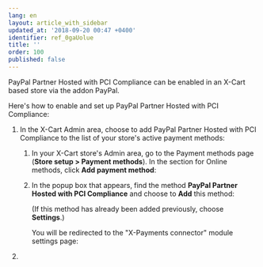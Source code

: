 ```yaml
---
lang: en
layout: article_with_sidebar
updated_at: '2018-09-20 00:47 +0400'
identifier: ref_0gaUolue
title: ''
order: 100
published: false
---
```

PayPal Partner Hosted with PCI Compliance can be enabled in an X-Cart based store via the addon PayPal.

Here's how to enable and set up PayPal Partner Hosted with PCI Compliance:

   1. In the X-Cart Admin area, choose to add PayPal Partner Hosted with PCI Compliance to the list of your store's active payment methods: 
   
      1. In your X-Cart store's Admin area, go to the Payment methods page (**Store setup > Payment methods**). In the section for Online methods, click **Add payment method**:
         
   
      2. In the popup box that appears, find the method **PayPal Partner Hosted with PCI Compliance** and choose to **Add** this method:
                  
         (If this method has already been added previously, choose **Settings**.)
        
         You will be redirected to the "X-Payments connector" module settings page:
         
   2.
